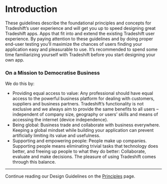 # Introduction

These guidelines describe the foundational principles and concepts for Tradeshift’s user experience and will get you up to speed designing great Tradeshift apps. Apps that fit into and extend the existing Tradeshift user experience. By paying attention to these guidelines and by doing proper end-user testing you’ll maximize the chances of users finding your application easy and pleasurable to use.
It’s recommended to spend some time familiarizing yourself with Tradeshift before you start designing your own app.

### On a Mission to Democratise Business
We do this by:

* Providing equal access to value: Any professional should have equal access to the powerful business platform for dealing with customers, suppliers and business partners. Tradeshift’s functionality is not exclusive and we always aim to provide the same benefits to all users – independent of company size, geography or users’ skills and means of accessing the internet (device independence).
* Being global: Business trade and collaborate with business everywhere. Keeping a global mindset while building your application can prevent artificially limiting its value and usefulness.
* Supporting and empowering people: People make up companies. Supporting people means eliminating trivial tasks that technology does better, and freeing up people to what they do better: Collaborate, evaluate and make decisions. The pleasure of using Tradeshift comes through this balance.


------------------------------------------------------------------------
Continue reading our Design Guidelines on the [Principles](//tradeshift.github.io/#design/guidelines/principles.html) page.
